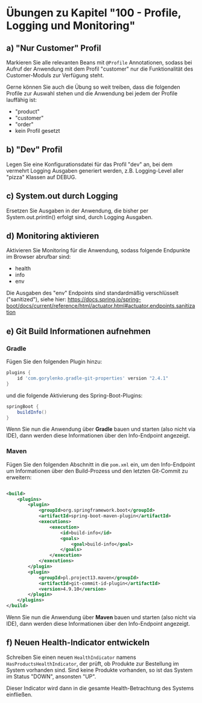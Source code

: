 # Übungen zu Kapitel "100 - Profile, Logging und Monitoring"

## a) "Nur Customer" Profil

Markieren Sie alle relevanten Beans mit `@Profile` Annotationen, sodass bei Aufruf
der Anwendung mit dem Profil "customer" nur die Funktionalität des Customer-Moduls
zur Verfügung steht.

Gerne können Sie auch die Übung so weit treiben, dass die folgenden Profile zur Auswahl
stehen und die Anwendung bei jedem der Profile lauffähig ist:

* "product"
* "customer"
* "order"
* kein Profil gesetzt

## b) "Dev" Profil

Legen Sie eine Konfigurationsdatei für das Profil "dev" an, bei dem vermehrt
Logging Ausgaben generiert werden, z.B. Logging-Level aller "pizza" Klassen auf DEBUG.

## c) System.out durch Logging

Ersetzen Sie Ausgaben in der Anwendung, die bisher per System.out.println() erfolgt sind,
durch Logging Ausgaben.

## d) Monitoring aktivieren

Aktivieren Sie Monitoring für die Anwendung, sodass folgende Endpunkte im Browser abrufbar sind:

* health
* info
* env

Die Ausgaben des "env" Endpoints sind standardmäßig verschlüsselt ("sanitized"), siehe hier:
https://docs.spring.io/spring-boot/docs/current/reference/html/actuator.html#actuator.endpoints.sanitization

## e) Git Build Informationen aufnehmen

### Gradle

Fügen Sie den folgenden Plugin hinzu:

````groovy
plugins {
    id 'com.gorylenko.gradle-git-properties' version "2.4.1"
}
````

und die folgende Aktivierung des Spring-Boot-Plugins:

````groovy
springBoot {
    buildInfo()
}
````

Wenn Sie nun die Anwendung über **Gradle** bauen und starten (also nicht via IDE), dann werden diese
Informationen über den Info-Endpoint angezeigt.

### Maven

Fügen Sie den folgenden Abschnitt in die `pom.xml` ein, um den Info-Endpoint um Informationen über
den Build-Prozess und den letzten Git-Commit zu erweitern:

````xml

<build>
    <plugins>
        <plugin>
            <groupId>org.springframework.boot</groupId>
            <artifactId>spring-boot-maven-plugin</artifactId>
            <executions>
                <execution>
                    <id>build-info</id>
                    <goals>
                        <goal>build-info</goal>
                    </goals>
                </execution>
            </executions>
        </plugin>
        <plugin>
            <groupId>pl.project13.maven</groupId>
            <artifactId>git-commit-id-plugin</artifactId>
            <version>4.9.10</version>
        </plugin>
    </plugins>
</build>
````

Wenn Sie nun die Anwendung über **Maven** bauen und starten (also nicht via IDE), dann werden diese
Informationen über den Info-Endpoint angezeigt.

## f) Neuen Health-Indicator entwickeln

Schreiben Sie einen neuen `HealthIndicator` namens `HasProductsHealthIndicator`, der prüft, ob
Produkte zur Bestellung im System vorhanden sind. Sind keine Produkte vorhanden, so ist das
System im Status "DOWN", ansonsten "UP".

Dieser Indicator wird dann in die gesamte Health-Betrachtung des Systems einfließen.

